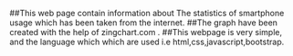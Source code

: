 ##This web page contain information about The statistics of smartphone usage which has been taken from the internet.
##The graph have been created with the help of zingchart.com . 
##This webpage is very simple, and the language which which are used i.e html,css,javascript,bootstrap.


